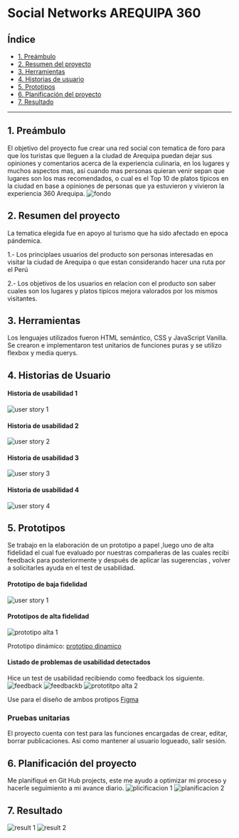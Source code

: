 # Social Networks AREQUIPA 360

## Índice

* [1. Preámbulo](#1-preámbulo)
* [2. Resumen del proyecto](#2-resumen-del-proyecto)
* [3. Herramientas](#3-herramientas)
* [4. Historias de usuario](#4-historias-de-usuario)
* [5. Prototipos](#5-prototipos)
* [6. Planificación del proyecto](#6-planificacion-del-proyecto)
* [7. Resultado](#7-resultado)
***

## 1. Preámbulo

El objetivo del proyecto fue crear una red social con tematica de foro para que los turistas que lleguen a la ciudad de Arequipa puedan dejar sus opiniones y comentarios acerca de la experiencia culinaria, en los lugares y muchos aspectos mas, asi cuando mas personas quieran venir sepan que lugares son los mas recomendados, o cual es el Top 10 de platos tipicos en la ciudad en base a opiniones de personas que ya estuvieron y vivieron la experiencia 360 Arequipa.
![fondo](src/components//img/fondo.jpg)
## 2. Resumen del proyecto

La tematica elegida fue en apoyo al turismo que ha sido afectado en epoca pándemica.

1.- Los principlaes usuarios del producto son personas interesadas en visitar la ciudad de Arequipa o que estan considerando hacer una ruta por el Perú

2.- Los objetivos de los usuarios en relacion con el producto son saber cuales son los lugares y platos tipicos mejora valorados por los mismos visitantes.

## 3. Herramientas

Los lenguajes utilizados fueron HTML semántico, CSS y JavaScript Vanilla. Se crearon e implementaron test unitarios de funciones puras y se utilizo flexbox y media querys.

## 4. Historias de Usuario

#### Historia de usabilidad 1
![user story 1](src/components//img/7.jpg)
#### Historia de usabilidad 2
![user story 2](src/components//img/8.jpg)
#### Historia de usabilidad 3
![user story 3](src/components//img/9.jpg)
#### Historia de usabilidad 4
![user story 4](src/components//img/10.jpg)
## 5. Prototipos
Se trabajo en la elaboración de un prototipo a papel ,luego uno de alta fidelidad el cual fue evaluado por nuestras compañeras de las cuales recibi feedback para posteriormente y después de aplicar las sugerencias , volver a solicitarles ayuda en el test de usabilidad.

#### Prototipo de baja fidelidad
![user story 1](src/components/img/baja-fidelidad.png)

#### Prototipos de alta fidelidad
![prototipo alta 1](src/components/img/prototipo-alta.png)

 Prototipo dinámico: [prototipo dinamico](https://www.figma.com/proto/vvNUtz6OP1hfzPwJ7nNjHw/Untitled?type=design&node-id=1-136&t=stdBuyPXIzTgPZDp-1&scaling=scale-down&page-id=0%3A1&starting-point-node-id=1%3A136&show-proto-sidebar=1&mode=design)

#### Listado de problemas de usabilidad detectados 

Hice un test de usabilidad recibiendo como feedback los siguiente.
![feedback](src/components/img/test-usabilidad-a.png)
![feedbackb](src/components/img/test-usabilidad.png)
![prototitpo alta 2](src/components/img/prototipo-fidelidad-corregido.png)


Use para el diseño de ambos protipos [Figma](https://www.figma.com/) 
### Pruebas unitarias

El proyecto cuenta con test para las funciones encargadas de  crear, editar, borrar publicaciones. Asi como mantener al usuario logueado, salir sesión.

## 6. Planificación del proyecto

Me planifiqué en Git Hub projects, este me ayudo a optimizar mi proceso y hacerle seguimiento a mi avance diario.
![plicificacion 1](src/components/img/planificacion-1.png)
![planificacion 2](src/components/img/planificacion-2.png)
## 7. Resultado
![result 1](src/components/img/resultado.png)
![result 2](src/components/img/resultado-2.png)